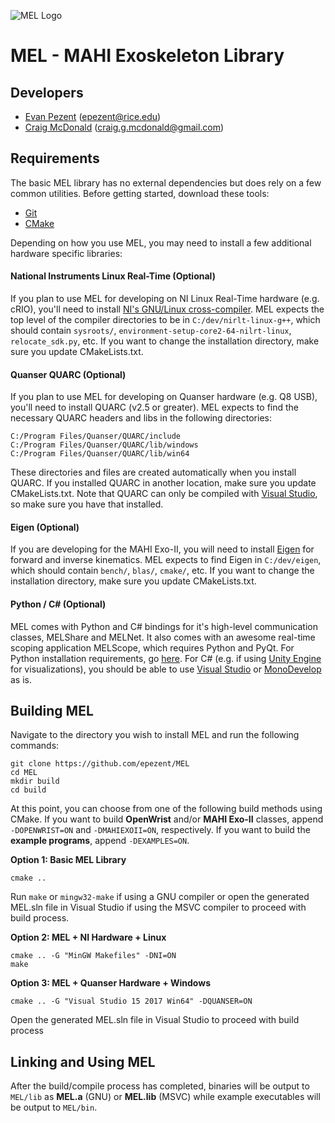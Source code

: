 
![MEL Logo](https://raw.githubusercontent.com/epezent/MEL/master/logo.png)

# MEL - MAHI Exoskeleton Library

## Developers

- [Evan Pezent](http://evanpezent.com) (epezent@rice.edu)
- [Craig McDonald](http://craiggmcdonald.com/) (craig.g.mcdonald@gmail.com)

## Requirements

The basic MEL library has no external dependencies but does rely on a few common utilities. Before getting started, download these tools:

- [Git](https://git-scm.com/downloads)
- [CMake](https://cmake.org/)

Depending on how you use MEL, you may need to install a few additional hardware specific libraries:

#### National Instruments Linux Real-Time (Optional)

If you plan to use MEL for developing on NI Linux Real-Time hardware (e.g. cRIO), you'll need to install [NI's GNU/Linux cross-compiler](http://www.ni.com/download/labview-real-time-module-2017/6762/en/). MEL expects the top level of the compiler directories to be in ```C:/dev/nirlt-linux-g++```, which should contain ```sysroots/```, ```environment-setup-core2-64-nilrt-linux```, ```relocate_sdk.py```, etc. If you want to change the installation directory, make sure you update CMakeLists.txt.

#### Quanser QUARC (Optional)

If you plan to use MEL for developing on Quanser hardware (e.g. Q8 USB), you'll need to install QUARC (v2.5 or greater). MEL expects to find the necessary QUARC headers and libs in the following directories:
```
C:/Program Files/Quanser/QUARC/include
C:/Program Files/Quanser/QUARC/lib/windows
C:/Program Files/Quanser/QUARC/lib/win64
```
These directories and files are created automatically when you install QUARC. If you installed QUARC in another location, make sure you update CMakeLists.txt. Note that QUARC can only be compiled with [Visual Studio](https://www.visualstudio.com/), so make sure you have that installed.

#### Eigen (Optional)

If you are developing for the MAHI Exo-II, you will need to install [Eigen](http://eigen.tuxfamily.org/index.php?title=Main_Page) for forward and inverse kinematics. MEL expects to find Eigen in ```C:/dev/eigen```, which should contain ```bench/```, ```blas/```, ```cmake/```, etc. If you want to change the installation directory, make sure you update CMakeLists.txt.

#### Python / C# (Optional)

MEL comes with Python and C# bindings for it's high-level communication classes, MELShare and MELNet. It also comes with an awesome real-time scoping application MELScope, which requires Python and PyQt. For Python installation requirements, go [here](https://github.com/epezent/MEL/tree/master/python). For C# (e.g. if using [Unity Engine](https://unity3d.com/) for visualizations), you should be able to use [Visual Studio](https://www.visualstudio.com/) or [MonoDevelop](http://www.monodevelop.com/) as is.

## Building MEL

Navigate to the directory you wish to install MEL and run the following commands:

```
git clone https://github.com/epezent/MEL
cd MEL
mkdir build
cd build
```

At this point, you can choose from one of the following build methods using CMake. If you want to build **OpenWrist** and/or **MAHI Exo-II** classes, append ```-DOPENWRIST=ON``` and ```-DMAHIEXOII=ON```, respectively. If you want to build the **example programs**, append ```-DEXAMPLES=ON```.


**Option 1: Basic MEL Library**
```
cmake ..
```
Run ```make``` or ```mingw32-make``` if using a GNU compiler or open the generated MEL.sln file in Visual Studio if using the MSVC compiler to proceed with build process.

**Option 2: MEL + NI Hardware + Linux**
```
cmake .. -G "MinGW Makefiles" -DNI=ON
make
```

**Option 3: MEL + Quanser Hardware + Windows**
```
cmake .. -G "Visual Studio 15 2017 Win64" -DQUANSER=ON
```
Open the generated MEL.sln file in Visual Studio to proceed with build process

## Linking and Using MEL

After the build/compile process has completed, binaries will be output to ```MEL/lib``` as **MEL.a** (GNU) or **MEL.lib** (MSVC) while example executables will be output to ```MEL/bin```.


